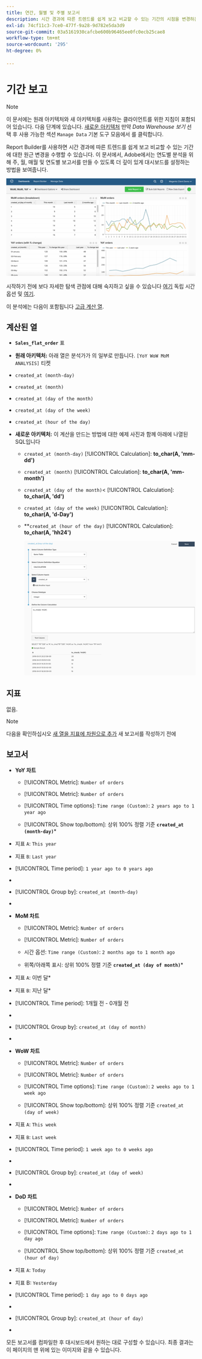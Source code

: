 ```yaml
---
title: 연간, 월별 및 주별 보고서
description: 시간 경과에 따른 트렌드를 쉽게 보고 비교할 수 있는 기간의 시점을 변경하는 방법을 알아봅니다.
exl-id: 74cf11c3-7ce0-477f-9a28-9d782e5da3d9
source-git-commit: 03a5161930cafcbe600b96465ee0fc0ecb25cae8
workflow-type: tm+mt
source-wordcount: '295'
ht-degree: 0%

---
```


# 기간 보고

>[!NOTE]
>
>이 문서에는 원래 아키텍처와 새 아키텍처를 사용하는 클라이언트를 위한 지침이 포함되어 있습니다. 다음 단계에 있습니다. [새로운 아키텍처](../../administrator/account-management/new-architecture.md) 만약 _Data Warehouse 보기_ 선택 후 사용 가능한 섹션 `Manage Data` 기본 도구 모음에서 를 클릭합니다.

Report Builder를 사용하면 시간 경과에 따른 트렌드를 쉽게 보고 비교할 수 있는 기간에 대한 원근 변경을 수행할 수 있습니다. 이 문서에서, Adobe에서는 연도별 분석을 위해 주, 월, 매월 및 연도별 보고서를 만들 수 있도록 더 깊이 있게 대시보드를 설정하는 방법을 보여줍니다.

![](../../assets/Wow__mom__yoy.png)

시작하기 전에 보다 자세한 탐색 관점에 대해 숙지하고 싶을 수 있습니다 [여기](../../tutorials/using-visual-report-builder.md) 독립 시간 옵션 및 [여기](../../tutorials/time-options-visual-rpt-bldr.md).

이 분석에는 다음이 포함됩니다 [고급 계산 열](../data-warehouse-mgr/adv-calc-columns.md).

## 계산된 열

* **`Sales_flat_order`** 표
* **원래 아키텍처:** 아래 열은 분석가가 의 일부로 만듭니다. `[YoY WoW MoM ANALYSIS]` 티켓
* `created_at (month-day)`
* `created_at (month)`
* `created_at (day of the month)`
* `created_at (day of the week)`
* `created_at (hour of the day)`

* **새로운 아키텍처:** 이 계산을 만드는 방법에 대한 예제 사진과 함께 아래에 나열된 SQL입니다
   * `created_at (month-day)` [!UICONTROL Calculation]: **to_char(A, &#39;mm-dd&#39;)**
   * `created_at (month)` [!UICONTROL Calculation]: **to_char(A, &#39;mm-month&#39;)**
   * `created_at (day of the month)`&lt; [!UICONTROL Calculation]: **to_char(A, &#39;dd&#39;)**
   * `created_at (day of the week)` [!UICONTROL Calculation]: **to_char(A, &#39;d-Day&#39;)**
   * **`created_at (hour of the day)` [!UICONTROL Calculation]: **to_char(A, &#39;hh24&#39;)**

      ![](../../assets/new-arch-create-calc.png)

## 지표

없음.

>[!NOTE]
>
>다음을 확인하십시오 [새 열을 지표에 차원으로 추가](../data-warehouse-mgr/manage-data-dimensions-metrics.md) 새 보고서를 작성하기 전에

## 보고서

* **YoY 차트**
   * [!UICONTROL Metric]: `Number of orders`

   * [!UICONTROL Metric]: `Number of orders`
   * [!UICONTROL Time options]: `Time range (Custom)`: `2 years ago to 1 year ago`

   * [!UICONTROL Show top/bottom]: 상위 100% 정렬 기준 **`created_at (month-day)`***

* 지표 `A`: `This year`
* 지표 `B`: `Last year`
* [!UICONTROL Time period]: `1 year ago to 0 years ago`
* 
   [!UICONTROL Interval]: `None`
* [!UICONTROL Group by]: `created_at (month-day)`
* 
   [!UICONTROL Chart Type]: `Line`

* **MoM 차트**
   * [!UICONTROL Metric]: `Number of orders`

   * [!UICONTROL Metric]: `Number of orders`
   * 시간 옵션: `Time range (Custom)`: `2 months ago to 1 month ago`

   * 위쪽/아래쪽 표시: 상위 100% 정렬 기준 **`created_at (day of month)`***

* 지표 `A`: 이번 달*
* 지표 `B`: 지난 달*
* [!UICONTROL Time period]: 1개월 전 - 0개월 전
* 
   [!UICONTROL Interval]: None
* [!UICONTROL Group by]: `created_at (day of month)`
* 
   [!UICONTROL Chart Type]: Line

* **WoW 차트**
   * [!UICONTROL Metric]: `Number of orders`

   * [!UICONTROL Metric]: `Number of orders`
   * [!UICONTROL Time options]: `Time range (Custom)`: `2 weeks ago to 1 week ago`

   * [!UICONTROL Show top/bottom]: 상위 100% 정렬 기준 `created_at (day of week)`

* 지표 `A`: `This week`
* 지표 `B`: `Last week`
* [!UICONTROL Time period]: `1 week ago to 0 weeks ago`
* 
   [!UICONTROL Interval]: `None`
* [!UICONTROL Group by]: `created_at (day of week)`
* 
   [!UICONTROL Chart Type]: `Line`

* **DoD 차트**
   * [!UICONTROL Metric]: `Number of orders`

   * [!UICONTROL Metric]: `Number of orders`
   * [!UICONTROL Time options]: `Time range (Custom)`: `2 days ago to 1 day ago`

   * [!UICONTROL Show top/bottom]: 상위 100% 정렬 기준 `created_at (hour of day)`

* 지표 `A`: `Today`
* 지표 B: `Yesterday`
* [!UICONTROL Time period]: `1 day ago to 0 days ago`
* 
   [!UICONTROL Interval]: `None`
* [!UICONTROL Group by]: `created_at (hour of day)`
* 
   [!UICONTROL Chart Type]: `Line`

모든 보고서를 컴파일한 후 대시보드에서 원하는 대로 구성할 수 있습니다. 최종 결과는 이 페이지의 맨 위에 있는 이미지와 같을 수 있습니다.
